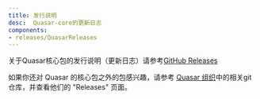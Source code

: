 ```yaml
---
title: 发行说明
desc:  Quasar-core的更新日志
components:
- releases/QuasarReleases
---
```


关于Quasar核心包的发行说明（更新日志）请参考[GitHub Releases](https://github.com/quasarframework/quasar/releases)

如果你还对 Quasar 的核心包之外的包感兴趣，请参考 [Quasar 组织](https://github.com/quasarframework)中的相关git仓库，并查看他们的 "Releases" 页面。

<quasar-releases />
